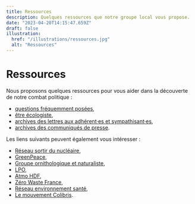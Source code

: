 ```yaml
---
title: Ressources
description: Quelques ressources que notre groupe local vous propose.
date: "2023-04-20T14:15:47.659Z"
draft: false
illustration:
  href: "/illustrations/ressources.jpg"
  alt: "Ressources"
---
```


# Ressources

Nous proposons quelques ressources pour vous aider dans la découverte de notre combat politique :

- [questions fréquemment posées](/ressources/faq),
- [être écologiste](/ressources/etre-ecologiste),
- [archives des lettres aux adhérent·es et sympathisant·es](https://drive.google.com/drive/u/2/folders/1ai43TauLWdLgRSBv670HBCTmJOO9UaL2),
- [archives des communiqués de presse](https://drive.google.com/drive/u/2/folders/1dGPkrksHbigVHMNse1RjjAlvJsbcsI8y).

Les liens suivants peuvent également vous intéresser :

- [Réseau sortir du nucléaire](https://www.sortirdunucleaire.org/),
- [GreenPeace](https://www.greenpeace.fr/),
- [Groupe ornithologique et naturaliste](https://gon.fr/gon/section-la-gorgebleue/),
- [LPO](https://www.lpo.fr/),
- [Atmo HDF](https://www.atmo-hdf.fr/),
- [Zéro Waste France](https://zerowastefrance.org),
- [Réseau environnement santé](http://www.reseau-environnement-sante.fr/),
- [Le mouvement Colibris](https://www.colibris-lemouvement.org/).
